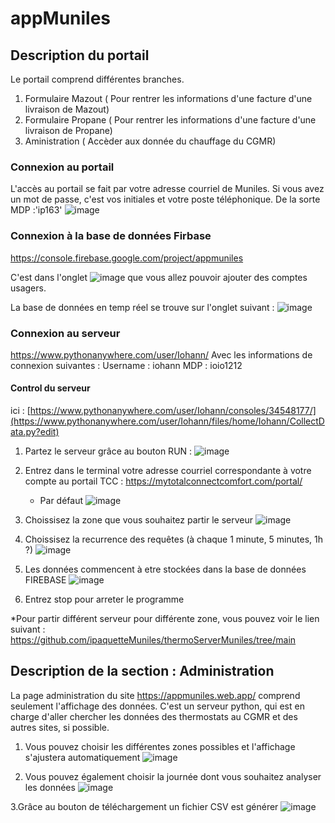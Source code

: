 # appMuniles
## Description du portail
Le portail comprend différentes branches.
  1.  Formulaire Mazout ( Pour rentrer les informations d'une facture d'une livraison de Mazout)
  2.  Formulaire Propane ( Pour rentrer les informations d'une facture d'une livraison de Propane)
  3.  Aministration ( Accèder aux donnée du chauffage du CGMR)

### Connexion au portail
L'accès au portail se fait par votre adresse courriel de Muniles. Si vous avez un mot de passe, 
c'est vos initiales et votre poste téléphonique.
De la sorte MDP :'ip163'
![image](https://github.com/ipaquetteMuniles/appMuniles/assets/169171284/0290177a-4cae-4cbc-99d5-54689d14aee9)


### Connexion à la base de données Firbase
https://console.firebase.google.com/project/appmuniles

C'est dans l'onglet ![image](https://github.com/ipaquetteMuniles/appMuniles/assets/169171284/73fb98c1-c9e7-453e-8f37-9e4fa84ecd29) que vous allez pouvoir ajouter des comptes usagers.

La base de données en temp réel se trouve sur l'onglet suivant : ![image](https://github.com/ipaquetteMuniles/appMuniles/assets/169171284/4e9709fc-058d-4afd-965c-4898212474e0)

### Connexion au serveur
https://www.pythonanywhere.com/user/Iohann/
Avec les informations de connexion suivantes :
Username : iohann
MDP : ioio1212

#### Control du serveur
ici : [https://www.pythonanywhere.com/user/Iohann/consoles/34548177/](https://www.pythonanywhere.com/user/Iohann/files/home/Iohann/CollectData.py?edit)
1. Partez le serveur grâce au bouton RUN : ![image](https://github.com/ipaquetteMuniles/appMuniles/assets/169171284/853db649-68d7-43f1-b505-fea7d2cdee33)
2. Entrez dans le terminal votre adresse courriel correspondante à votre compte au portail TCC : https://mytotalconnectcomfort.com/portal/
     - Par défaut
       ![image](https://github.com/ipaquetteMuniles/appMuniles/assets/169171284/dc3deca6-397e-4fa0-b9fd-91864909bf2b)

3. Choissisez la zone que vous souhaitez partir le serveur
   ![image](https://github.com/ipaquetteMuniles/appMuniles/assets/169171284/5220f874-dc20-46a4-801b-c9eff4496a70)

4. Choissisez la recurrence des requêtes (à chaque 1 minute, 5 minutes, 1h ?)
   ![image](https://github.com/ipaquetteMuniles/appMuniles/assets/169171284/383348de-fa21-4755-b5af-74469aa139f4)

5. Les données commencent à etre stockées dans la base de données FIREBASE
   ![image](https://github.com/ipaquetteMuniles/appMuniles/assets/169171284/36568b1d-7ff6-4ff2-952e-ff98433e8c9a)

6. Entrez stop pour arreter le programme

*Pour partir différent serveur pour différente zone, vous pouvez voir le lien suivant : https://github.com/ipaquetteMuniles/thermoServerMuniles/tree/main


## Description de la section : Administration
La page administration du site https://appmuniles.web.app/ comprend seulement l'affichage des données. C'est un serveur python, qui est en charge d'aller chercher les données des thermostats au CGMR et des autres sites, si possible.

1. Vous pouvez choisir les différentes zones possibles et l'affichage s'ajustera automatiquement
![image](https://github.com/ipaquetteMuniles/appMuniles/assets/169171284/f8bc5a8d-d6a6-471a-a93f-7ac861834e12)

2. Vous pouvez également choisir la journée dont vous souhaitez analyser les données
![image](https://github.com/ipaquetteMuniles/appMuniles/assets/169171284/ebff97e6-acfa-4f1e-ba71-b9b0bfb6d635)

3.Grâce au bouton de téléchargement un fichier CSV est générer
![image](https://github.com/ipaquetteMuniles/appMuniles/assets/169171284/611f2ae3-bb52-4be3-8b48-c65df48616de)

